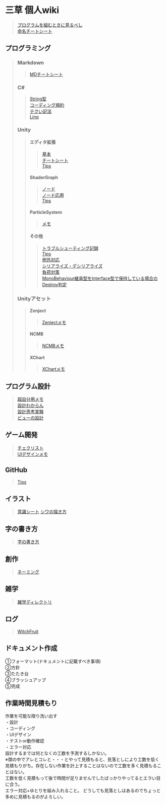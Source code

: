 # 三草 個人wiki
> [プログラムを組むときに見るべし](/Programming/Memo.md)  
> [命名チートシート](/Programming/Naming.md)  
## プログラミング
> ### Markdown
>> [MDチートシート](/Markdown/CheatSheet.md) 
> ### C#  
>> [String型](/CSharp/String.md)  
>> [コーディング規約](/CSharp/CordingRule.md)  
>> [テクい記法](/CSharp/CSharpNotation.md)  
>> [Linq](/CSharp/Linq.md)  
> ### Unity
>> #### エディタ拡張
>>> [基本](/Unity/EditorExtension/Basic.md)  
>>> [チートシート](/Unity/EditorExtension/CheatSheet.md)  
>>> [Tips](/Unity/EditorExtension/Tips.md)  
>> #### ShaderGraph
>>> [ノード](/Unity/ShaderGraph/Node.md)  
>>> [ノード応用](/Unity/ShaderGraph/AppliedNode.md)  
>>> [Tips](/Unity/ShaderGraph/Tips.md)  
>> #### ParticleSystem
>>> [メモ](/Unity/ParticleSystem/Memo.md)  
>> #### その他
>>> [トラブルシューティング記録](/Unity/Other/TroubleShooting.md)  
>>> [Tips](/Unity/Other/Tips.md)  
>>> [例外対応](/Unity/Other/ErrorHandling.md)  
>>> [シリアライズ・デシリアライズ](/Unity/Other/Serialize.md)  
>>> [負荷対策](/Unity/Other/Performance.md)  
>>> [MonoBehaviour継承型をInterface型で保持している場合のDestroy判定](/Unity/Other/DestroyCheckTroughInterface.md)  
> ### Unityアセット
>> #### Zenject
>>> [Zenjectメモ](/Unity/Zenject/ZenjectMemo.md)  
>> #### NCMB
>>> [NCMBメモ](/Unity/NCMB/Memo.md)  
>> #### XChart
>>> [XChartメモ](/Unity/XChart/Memo.md)  
## プログラム設計
> [超自分用メモ](/ProgramDesign/ProgramDesignMemo.md)  
> [設計わからん](/ProgramDesign/ProgramDesign.md)  
> [設計思考実験](/ProgramDesign/Consider.md)  
> [ビューの設計](/ProgramDesign/ViewDesign.md)  


## ゲーム開発
> [チェクリスト](/GameDevelopment/CheckList.md)  
> [UIデザインメモ](/GameDevelopment/UIDesign.md)  

## GitHub
> [Tips](/GitHub/GitHubTips.md)  

## イラスト
> [意識シート](/Picture/ConsciousSheet.md)
> [シワの描き方](/Picture/Wrinkle.md)

## 字の書き方
> [字の書き方](/Calligraphy/Base.md)  

## 創作
> [ネーミング](Creation/Naming.md)

## 雑学
> [雑学ディレクトリ](/Trivia) 

## ログ
> [WitchFruit](/Log/Develop/WitchFruit.md)
>
## ドキュメント作成
①フォーマット(ドキュメントに記載すべき事項)  
②方針  
③たたき台  
④ブラッシュアップ  
⑤完成  

## 作業時間見積もり
作業を可能な限り洗い出す  
・設計  
・コーディング  
・UIデザイン  
・テストor動作確認  
・エラー対応  
設計するまでは何となくの工数を予測するしかない。  
※頭の中でアレとコレと・・・とやって見積もると、見落としにより工数を低く見積もりがち。存在しない作業を計上することはないので工数を多く見積もることはない。  
工数を低く見積もって後で時間が足りませんでしたばっかりやってるとエラい目に合う。  
エラー対応+ゆとりを組み入れること。
どうしても見落としはあるのでちょっと多めに見積もるのがよろしい。  
